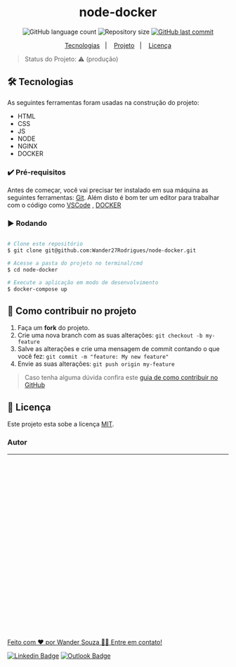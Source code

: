 <h1 align="center">
  node-docker
</h1>

<p align="center">
  <img alt="GitHub language count" src="https://img.shields.io/github/languages/count/Wander27Rodrigues/node-docker?style=flat-square">

  <img alt="Repository size" src="https://img.shields.io/github/repo-size/Wander27Rodrigues/node-docker?style=flat-square">

  <a href="https://github.com/wander27rodrigues/node-docker/commits/main">
    <img alt="GitHub last commit" src="https://img.shields.io/github/last-commit/Wander27Rodrigues/node-docker?style=flat-square">
  </a>
  
  
<p align="center">
  <a href="#-Tecnologias">Tecnologias</a>&nbsp;&nbsp;&nbsp;|&nbsp;&nbsp;&nbsp;
  <a href="#-projeto">Projeto</a>&nbsp;&nbsp;&nbsp;|&nbsp;&nbsp;&nbsp;
  <a href="#-Licença">Licença</a>
</p>

</p>


> Status do Projeto: ⚠️  (produção)

## 🛠 Tecnologias

As seguintes ferramentas foram usadas na construção do projeto:

-   HTML
-   CSS
-   JS
-   NODE
-   NGINX
-   DOCKER

### ✔️ Pré-requisitos

Antes de começar, você vai precisar ter instalado em sua máquina as seguintes ferramentas:
[Git](https://git-scm.com). 
Além disto é bom ter um editor para trabalhar com o código como [VSCode](https://code.visualstudio.com/) ,
[DOCKER](https://docs.docker.com/desktop/install/windows-install/)

### :arrow_forward: Rodando 

```bash

# Clone este repositório
$ git clone git@github.com:Wander27Rodrigues/node-docker.git

# Acesse a pasta do projeto no terminal/cmd
$ cd node-docker

# Execute a aplicação em modo de desenvolvimento
$ docker-compose up

```
## 💪 Como contribuir no projeto

1. Faça um **fork** do projeto.
2. Crie uma nova branch com as suas alterações: `git checkout -b my-feature`
3. Salve as alterações e crie uma mensagem de commit contando o que você fez: `git commit -m "feature: My new feature"`
4. Envie as suas alterações: `git push origin my-feature`
> Caso tenha alguma dúvida confira este [guia de como contribuir no GitHub](./CONTRIBUTING.md)

## 📝 Licença

Este projeto esta sobe a licença [MIT](./LICENSE).

### Autor
---

<a href="https://wander27rodrigues.github.io/#home">
 <img style="border-radius: 50%;" src="https://avatars.githubusercontent.com/u/48796830?v=4" width="10%;" alt=""/>
 <br />

Feito com ❤️ por Wander Souza 👋🏽 Entre em contato!

[![Linkedin Badge](https://img.shields.io/badge/-Wander-blue?style=flat-square&logo=Linkedin&logoColor=white&link=https://www.linkedin.com/in/wander-souza/)](https://www.linkedin.com/in/wander-souza/) 
[![Outlook Badge](https://img.shields.io/badge/-wanderrodrigues_@outlook.com-blue?style=flat-square&logo=Outlook&logoColor=white&link=mailto:wanderrodrigues_@outlook.com)](mailto:wanderrodrigues_@outlook.com)
